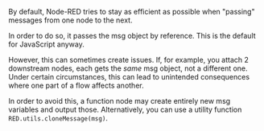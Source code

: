 By default, Node-RED tries to stay as efficient as possible when "passing"
messages from one node to the next.

In order to do so, it passes the msg object by reference. This is the default for
JavaScript anyway.

However, this can sometimes create issues. If, for example, you attach 2 downstream nodes,
each gets the _same_ msg object, not a different one. Under certain circumstances, this
can lead to unintended consequences where one part of a flow affects another.

In order to avoid this, a function node may create entirely new msg variables and output
those. Alternatively, you can use a utility function `RED.utils.cloneMessage(msg)`.
